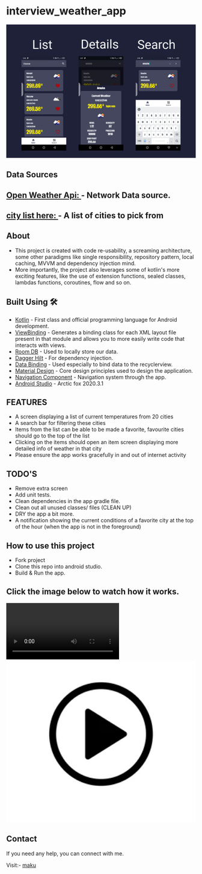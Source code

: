 # interview_weather_app

![](weather.png)

## Data Sources
## [Open Weather Api: ](https://openweathermap.org/) - Network Data source.
## [ city list here: ](http://web.archive.org/web/20180619015316/http://openweathermap.org/help/city_list.txt) - A list of cities to pick from

## About
- This project is created with code re-usability, a screaming architecture, some other paradigms like
single responsibility, repository pattern, local caching, MVVM and dependency injection mind.
- More importantly, the project also leverages some of kotlin's more exciting features, like the use
 of extension functions, sealed classes, lambdas functions, coroutines, flow and so on.

## Built Using 🛠
- [Kotlin](https://kotlinlang.org/) - First class and official programming language for Android
development.
- [ViewBinding](https://developer.android.com/topic/libraries/view-binding) - Generates a binding
  class for each XML layout file present in that module and allows you to more easily write code that
  interacts with views.
- [Room DB](https://square.github.io/retrofit/) - Used to locally store our data.
- [Dagger Hilt](https://dagger.dev/hilt/) - For dependency injection.
- [Data Binding](https://dagger.dev/hilt/) - Used especially to bind data to the recyclerview.
- [Material Design](https://dagger.dev/hilt/) - Core design principles used to design the application.
- [Navigation Component](https://dagger.dev/hilt/) - Navigation system through the app.
- [Android Studio](https://dagger.dev/hilt/) - Arctic fox 2020.3.1

## FEATURES
- A screen displaying a list of current temperatures from 20 cities
- A search bar for filtering these cities
- Items from the list can be able to be made a favorite, favourite cities should go to the top of the list
- Clicking on the items should open an item screen displaying more detailed info of weather in that city
- Please ensure the app works gracefully in and out of internet activity

## TODO'S
- Remove extra screen
- Add unit tests.
- Clean dependencies in the app gradle file.
- Clean out all unused classes/ files (CLEAN UP)
- DRY the app a bit more.
- A notification showing the current conditions of a favorite city at the top of the hour (when the app is not in the foreground)

## How to use this project
- Fork project
- Clone this repo into android studio.
- Build & Run the app.

## Click the image below to watch how it works.
![](video.mp4)
[![Watch the video](https://github.com/ma-za-kpe/interview_weather_app/blob/master/play.png)](https://youtu.be/vTgUldTQB1A)

## Contact
If you need any help, you can connect with me.

Visit:- [maku](https://www.linkedin.com/in/maku-mazakpe-700a3a165/)
